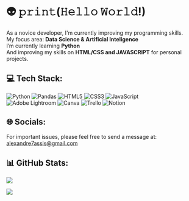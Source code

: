 # 👽 𝚙𝚛𝚒𝚗𝚝(𝙷𝚎𝚕𝚕𝚘 𝚆𝚘𝚛𝚕𝚍!)
As a novice developer, I'm currently improving my programming skills.<br>My focus area: **Data Science & Artificial Inteligence**<br>I’m currently learning **Python**<br>And improving my skills on **HTML/CSS and JAVASCRIPT** for personal projects.

<!--
```
𝚒𝚏( 𝚑𝚊𝚛𝚍𝚠𝚘𝚛𝚔()===𝚝𝚛𝚞𝚎) {
𝚜𝚞𝚌𝚌𝚎𝚜𝚜(); 
} 𝚎𝚕𝚜𝚎 { 𝚜𝚝𝚊𝚐𝚗𝚊𝚝𝚎(); }
``` 
-->

## 💻 Tech Stack:
![Python](https://img.shields.io/badge/python-3670A0?style=flat&logo=python&logoColor=ffdd54) ![Pandas](https://img.shields.io/badge/pandas-%23150458.svg?style=flat&logo=pandas&logoColor=white) ![HTML5](https://img.shields.io/badge/html5-%23E34F26.svg?style=flat&logo=html5&logoColor=white) ![CSS3](https://img.shields.io/badge/css3-%231572B6.svg?style=flat&logo=css3&logoColor=white) ![JavaScript](https://img.shields.io/badge/javascript-%23323330.svg?style=flat&logo=javascript&logoColor=%23F7DF1E)<br> ![Adobe Lightroom](https://img.shields.io/badge/Adobe%20Lightroom-31A8FF.svg?style=flat&logo=Adobe%20Lightroom&logoColor=white) ![Canva](https://img.shields.io/badge/Canva-%2300C4CC.svg?style=flat&logo=Canva&logoColor=white) ![Trello](https://img.shields.io/badge/Trello-%23026AA7.svg?style=flat&logo=Trello&logoColor=white) ![Notion](https://img.shields.io/badge/Notion-%23000000.svg?style=flat&logo=notion&logoColor=white) 

## 🌐 Socials:
For important issues, please feel free to send a message at:<br>alexandre7assis@gmail.com
<!-- [![Gmail](https://img.shields.io/badge/Gmail-D14836?style=for-the-badge&logo=gmail&logoColor=white)](mailto:eidos.clouds@gmail.com) -->

## 📊 GitHub Stats:
<!--![](https://github-readme-stats.vercel.app/api?username=orcynus&theme=dark&hide_border=true&include_all_commits=false&count_private=false)<br/> -->
<!--![](https://github-readme-streak-stats.herokuapp.com/?user=orcynus&theme=dark&hide_border=true)<br/> -->
![](https://github-readme-stats.vercel.app/api/top-langs/?username=aleeidos&theme=dark&hide_border=true&include_all_commits=false&count_private=false&layout=compact)

<!--### ✍️ Quotes
![](https://quotes-github-readme.vercel.app/api?type=horizontal&theme=dark) -->

[![](https://visitcount.itsvg.in/api?id=aleeidos&icon=0&color=12)](https://visitcount.itsvg.in)

<!-- Proudly created with GPRM ( https://gprm.itsvg.in ) -->
